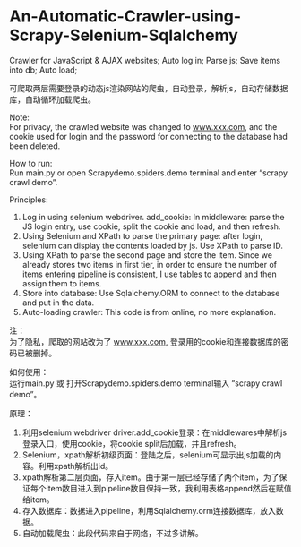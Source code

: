# An-Automatic-Crawler-using-Scrapy-Selenium-Sqlalchemy
Crawler for JavaScript &amp; AJAX websites; Auto log in; Parse js; Save items into db; Auto load;  

可爬取两层需要登录的动态js渲染网站的爬虫，自动登录，解析js，自动存储数据库，自动循环加载爬虫。
  
Note:  
For privacy, the crawled website was changed to www.xxx.com, and the cookie used for login and the password for connecting to the database had been deleted.  
  
How to run:  
Run main.py or open Scrapydemo.spiders.demo terminal and enter “scrapy crawl demo”.  
  
Principles:  
1. Log in using selenium webdriver. add_cookie: In middleware: parse the JS login entry, use cookie, split the cookie and load, and then refresh.
2. Using Selenium and XPath to parse the primary page: after login, selenium can display the contents loaded by js. Use XPath to parse ID.
3. Using XPath to parse the second page and store the item. Since we already stores two items in first tier, in order to ensure the number of items entering pipeline is consistent, I use tables to append and then assign them to items.
4. Store into database: Use Sqlalchemy.ORM to connect to the database and put in the data.
5. Auto-loading crawler: This code is from online, no more explanation.
  
  
注：  
为了隐私，爬取的网站改为了 www.xxx.com, 登录用的cookie和连接数据库的密码已被删掉。  
  
如何使用：  
运行main.py 或 打开Scrapydemo.spiders.demo terminal输入 “scrapy crawl demo”。  
  
原理：
1. 利用selenium webdriver driver.add_cookie登录：在middlewares中解析js登录入口，使用cookie，将cookie split后加载，并且refresh。
2. Selenium，xpath解析初级页面：登陆之后，selenium可显示出js加载的内容。利用xpath解析出id。
3. xpath解析第二层页面，存入item。由于第一层已经存储了两个item，为了保证每个item数目进入到pipeline数目保持一致，我利用表格append然后在赋值给item。
4. 存入数据库：数据进入pipeline，利用Sqlalchemy.orm连接数据库，放入数据。
5. 自动加载爬虫：此段代码来自于网络，不过多讲解。
